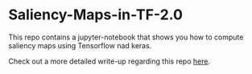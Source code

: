 # Saliency-Maps-in-TF-2.0

This repo contains a jupyter-notebook that shows you how to compute saliency maps using Tensorflow nad keras.

Check out a more detailed write-up regarding this repo [here](https://usmanr149.github.io/urmlblog/cnn/2020/05/01/Salincy-Maps.html).
